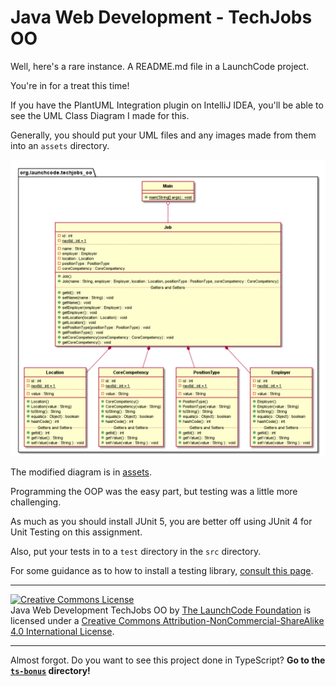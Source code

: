 # Java Web Development - TechJobs OO

Well, here's a rare instance. A README.md file in a LaunchCode project.

You're in for a treat this time!

If you have the PlantUML Integration plugin on IntelliJ IDEA, you'll be able to see the UML Class Diagram I made for this.

Generally, you should put your UML files and any images made from them into an `assets` directory.

![UML Diagram](assets/TechJobsOO.png)

The modified diagram is in [assets](assets/TechJobsOO2.png).

Programming the OOP was the easy part, but testing was a little more challenging.

As much as you should install JUnit 5, you are better off using JUnit 4 for Unit Testing on this assignment.

Also, put your tests in to a `test` directory in the `src` directory.

For some guidance as to how to install a testing library, [consult this page](https://www.jetbrains.com/help/idea/configuring-testing-libraries.html).

---
<a rel="license" href="http://creativecommons.org/licenses/by-nc-sa/4.0/"><img alt="Creative Commons License" style="border-width:0" src="https://i.creativecommons.org/l/by-nc-sa/4.0/88x31.png" /></a><br /><span xmlns:dct="http://purl.org/dc/terms/" property="dct:title">Java Web Development TechJobs OO</span> by <a xmlns:cc="http://creativecommons.org/ns#" href="https://www.launchcode.org/" property="cc:attributionName" rel="cc:attributionURL">The LaunchCode Foundation</a> is licensed under a <a rel="license" href="http://creativecommons.org/licenses/by-nc-sa/4.0/">Creative Commons Attribution-NonCommercial-ShareAlike 4.0 International License</a>.

---
Almost forgot. Do you want to see this project done in TypeScript? **Go to the [`ts-bonus`](ts-bonus) directory!**